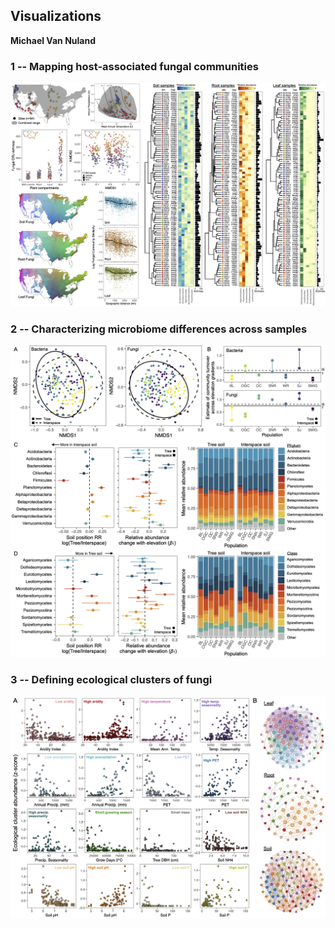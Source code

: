## Visualizations
**Michael Van Nuland**

### 1 -- Mapping host-associated fungal communities
<p align="center"><img src="images/Dataviz2.png?" alt="drawing" width="1000"/></p>

### 2 -- Characterizing microbiome differences across samples
<p align="center"><img src="images/Dataviz1.png?" alt="drawing" width="1000"/></p>

### 3 -- Defining ecological clusters of fungi
<p align="center"><img src="images/Dataviz3.png?" alt="drawing" width="1000"/></p>

